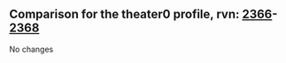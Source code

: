 ## Comparison for the theater0 profile, rvn: [2366](https://github.com/PRO100KatYT/FortniteProfileRevisions/tree/main/profiles/theater0/2366%20theater0.json)-[2368](https://github.com/PRO100KatYT/FortniteProfileRevisions/tree/main/profiles/theater0/2368%20theater0.json)

No changes
